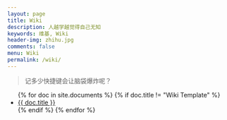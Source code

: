 ```yaml
---
layout: page
title: Wiki
description: 人越学越觉得自己无知
keywords: 维基, Wiki
header-img: zhihu.jpg
comments: false
menu: Wiki
permalink: /wiki/
---
```


> 记多少快捷键会让脑袋爆炸呢？

<ul class="listing">
{% for doc in site.documents %}
{% if doc.title != "Wiki Template" %}
<li class="listing-item"><a href="{{ doc.url }}">{{ doc.title }}</a></li>
{% endif %}
{% endfor %}
</ul>
